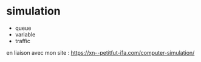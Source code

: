 # simulation

- queue
- variable
- traffic

en liaison avec mon site : https://xn--petitfut-i1a.com/computer-simulation/




